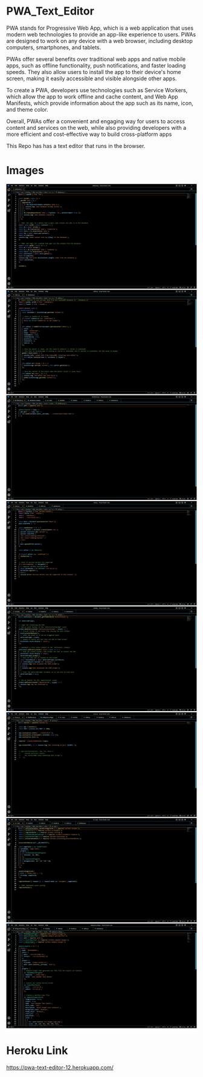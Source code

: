 # PWA_Text_Editor

PWA stands for Progressive Web App, which is a web application that uses modern web technologies to provide an app-like experience to users. PWAs are designed to work on any device with a web browser, including desktop computers, smartphones, and tablets.

PWAs offer several benefits over traditional web apps and native mobile apps, such as offline functionality, push notifications, and faster loading speeds. They also allow users to install the app to their device's home screen, making it easily accessible and visible alongside other apps.

To create a PWA, developers use technologies such as Service Workers, which allow the app to work offline and cache content, and Web App Manifests, which provide information about the app such as its name, icon, and theme color.

Overall, PWAs offer a convenient and engaging way for users to access content and services on the web, while also providing developers with a more efficient and cost-effective way to build cross-platform apps

This Repo has has a text editor that runs in the browser.

# Images

![This Is the database](images/database.PNG)
![This Is the editor](images/editor.PNG)
![This Is the htmlroutes](images/htmlroutes.PNG)
![This Is the index](images/index.PNG)
![This Is the install](images/install.PNG)
![This Is the server](images/server.PNG)
![This Is the srcsw](images/srcsw.PNG)
![This Is the webpackconfig](images/webpackconfig.PNG)

# Heroku Link

https://pwa-text-editor-12.herokuapp.com/
